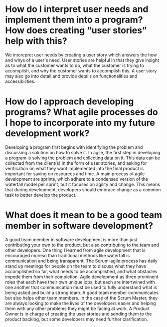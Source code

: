 # How do I interpret user needs and implement them into a program? How does creating “user stories” help with this?

We interepret user needs by creating a user story which answers the how and whys of a user's need. User stories are helpful in that they give insight as to what the customer wants to do, what the customer is trying to accomplish, and why the customer wants to accomplish this. A user story may also go into detail and provide details on functionalities and accessibilities.

# How do I approach developing programs? What agile processes do I hope to incorporate into my future development work?

Developing a program first begins with identifying the problem and discussing a solution on how to solve it. In agile, the first step in developing a program is solving the problem and collecting data on it. This data can be collected from the client(s) in the form of user stories, and asking for verification on what they want implemented into the final product is important for saving on resources and time. A main process of agile development are sprints, which adhere to a condensed version of the waterfall model per sprint, but it focuses on agility and change. This means that during development, developers should embrace change as a common task to better develop the product.


# What does it mean to be a good team member in software development?

A good team member in software development is more than just contributing your own to the product, but also contributing to the team and other developers. One thing I learned from agile development that is encouraged moreso than traditional methods like waterfall is communication and being transparent. The Scrum-agile process has daily stand up meetings for people on the team to discuss what they have accomplished so far, what needs to be accomplished, and what obstacles impede them from their completion. Agile development as three prominent roles that each have their own unique jobs, but each are intertwined with one another that communication must be used to fully understand what is being asked and build a strong team. A good team member communicates but also helps other team members. In the case of the Scrum Master, they are always looking to make the lives of the developers easier and helping them with any other problems they might be facing at work. A Product Owner is in charge of creating the user stories and sending them to the product backlog, but some developers may need further clarification.
